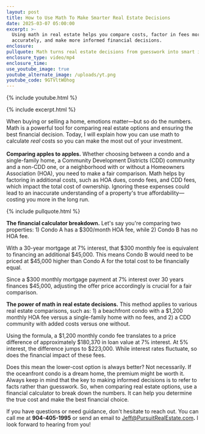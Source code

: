 ```yaml
---
layout: post
title: How to Use Math To Make Smarter Real Estate Decisions
date: 2025-03-07 05:00:00
excerpt: >-
  Using math in real estate helps you compare costs, factor in fees more
  accurately, and make more informed financial decisions.
enclosure:
pullquote: Math turns real estate decisions from guesswork into smart investments.
enclosure_type: video/mp4
enclosure_time:
use_youtube_image: true
youtube_alternate_image: /uploads/yt.png
youtube_code: 9GTVltWOhog
---
```

{% include youtube.html %}

{% include excerpt.html %}

When buying or selling a home, emotions matter—but so do the numbers. Math is a powerful tool for comparing real estate options and ensuring the best financial decision. Today, I will explain how you can use math to calculate *real* costs so you can make the most out of your investment.<br><br>**Comparing apples to apples.** Whether choosing between a condo and a single-family home, a Community Development Districts (CDD) community and a non-CDD one, or a neighborhood with or without a Homeowners Association (HOA), you need to make a fair comparison. Math helps by factoring in additional costs, such as HOA dues, condo fees, and CDD fees, which impact the total cost of ownership. Ignoring these expenses could lead to an inaccurate understanding of a property's true affordability—costing you more in the long run.

{% include pullquote.html %}

**The financial calculator breakdown.** Let's say you're comparing two properties: 1) Condo A has a $300/month HOA fee, while 2) Condo B has no HOA fee.

With a 30-year mortgage at 7% interest, that $300 monthly fee is equivalent to financing an additional $45,000. This means Condo B would need to be priced at $45,000 higher than Condo A for the total cost to be financially equal.

Since a $300 monthly mortgage payment at 7% interest over 30 years finances $45,000, adjusting the offer price accordingly is crucial for a fair comparison.

**The power of math in real estate decisions.** This method applies to various real estate comparisons, such as: 1) a beachfront condo with a $1,200 monthly HOA fee versus a single-family home with no fees, and 2) a CDD community with added costs versus one without.

Using the formula, a $1,200 monthly condo fee translates to a price difference of approximately $180,370 in loan value at 7% interest. At 5% interest, the difference jumps to $223,000. While interest rates fluctuate, so does the financial impact of these fees.

Does this mean the lower-cost option is always better? Not necessarily. If the oceanfront condo is a dream home, the premium might be worth it. Always keep in mind that the key to making informed decisions is to refer to facts rather than guesswork. So, when comparing real estate options, use a financial calculator to break down the numbers. It can help you determine the true cost and make the best financial choice.

If you have questions or need guidance, don't hesitate to reach out. You can call me at **904-405-1995** or send an email to [Jeff@PursuitRealEstate.com](mailto:Jeff@PursuitRealEstate.com)**.** I look forward to hearing from you!